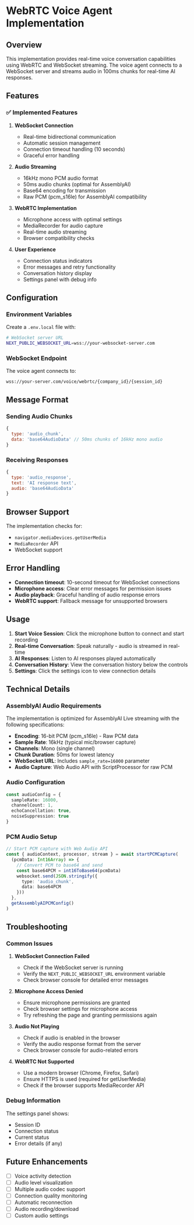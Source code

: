 # WebRTC Voice Agent Implementation

## Overview

This implementation provides real-time voice conversation capabilities using WebRTC and WebSocket streaming. The voice agent connects to a WebSocket server and streams audio in 100ms chunks for real-time AI responses.

## Features

### ✅ Implemented Features

1. **WebSocket Connection**
   - Real-time bidirectional communication
   - Automatic session management
   - Connection timeout handling (10 seconds)
   - Graceful error handling

2. **Audio Streaming**
   - 16kHz mono PCM audio format
   - 50ms audio chunks (optimal for AssemblyAI)
   - Base64 encoding for transmission
   - Raw PCM (pcm_s16le) for AssemblyAI compatibility

3. **WebRTC Implementation**
   - Microphone access with optimal settings
   - MediaRecorder for audio capture
   - Real-time audio streaming
   - Browser compatibility checks

4. **User Experience**
   - Connection status indicators
   - Error messages and retry functionality
   - Conversation history display
   - Settings panel with debug info

## Configuration

### Environment Variables

Create a `.env.local` file with:

```bash
# WebSocket server URL
NEXT_PUBLIC_WEBSOCKET_URL=wss://your-websocket-server.com
```

### WebSocket Endpoint

The voice agent connects to:
```
wss://your-server.com/voice/webrtc/{company_id}/{session_id}
```

## Message Format

### Sending Audio Chunks
```javascript
{
  type: 'audio_chunk',
  data: 'base64AudioData' // 50ms chunks of 16kHz mono audio
}
```

### Receiving Responses
```javascript
{
  type: 'audio_response',
  text: 'AI response text',
  audio: 'base64AudioData'
}
```

## Browser Support

The implementation checks for:
- `navigator.mediaDevices.getUserMedia`
- `MediaRecorder` API
- WebSocket support

## Error Handling

- **Connection timeout**: 10-second timeout for WebSocket connections
- **Microphone access**: Clear error messages for permission issues
- **Audio playback**: Graceful handling of audio response errors
- **WebRTC support**: Fallback message for unsupported browsers

## Usage

1. **Start Voice Session**: Click the microphone button to connect and start recording
2. **Real-time Conversation**: Speak naturally - audio is streamed in real-time
3. **AI Responses**: Listen to AI responses played automatically
4. **Conversation History**: View the conversation history below the controls
5. **Settings**: Click the settings icon to view connection details

## Technical Details

### AssemblyAI Audio Requirements
The implementation is optimized for AssemblyAI Live streaming with the following specifications:

- **Encoding**: 16-bit PCM (pcm_s16le) - Raw PCM data
- **Sample Rate**: 16kHz (typical mic/browser capture)
- **Channels**: Mono (single channel)
- **Chunk Duration**: 50ms for lowest latency
- **WebSocket URL**: Includes `sample_rate=16000` parameter
- **Audio Capture**: Web Audio API with ScriptProcessor for raw PCM

### Audio Configuration
```typescript
const audioConfig = {
  sampleRate: 16000,
  channelCount: 1,
  echoCancellation: true,
  noiseSuppression: true
}
```

### PCM Audio Setup
```typescript
// Start PCM capture with Web Audio API
const { audioContext, processor, stream } = await startPCMCapture(
  (pcmData: Int16Array) => {
    // Convert PCM to base64 and send
    const base64PCM = int16ToBase64(pcmData)
    websocket.send(JSON.stringify({
      type: 'audio_chunk',
      data: base64PCM
    }))
  },
  getAssemblyAIPCMConfig()
)
```

## Troubleshooting

### Common Issues

1. **WebSocket Connection Failed**
   - Check if the WebSocket server is running
   - Verify the `NEXT_PUBLIC_WEBSOCKET_URL` environment variable
   - Check browser console for detailed error messages

2. **Microphone Access Denied**
   - Ensure microphone permissions are granted
   - Check browser settings for microphone access
   - Try refreshing the page and granting permissions again

3. **Audio Not Playing**
   - Check if audio is enabled in the browser
   - Verify the audio response format from the server
   - Check browser console for audio-related errors

4. **WebRTC Not Supported**
   - Use a modern browser (Chrome, Firefox, Safari)
   - Ensure HTTPS is used (required for getUserMedia)
   - Check if the browser supports MediaRecorder API

### Debug Information

The settings panel shows:
- Session ID
- Connection status
- Current status
- Error details (if any)

## Future Enhancements

- [ ] Voice activity detection
- [ ] Audio level visualization
- [ ] Multiple audio codec support
- [ ] Connection quality monitoring
- [ ] Automatic reconnection
- [ ] Audio recording/download
- [ ] Custom audio settings 